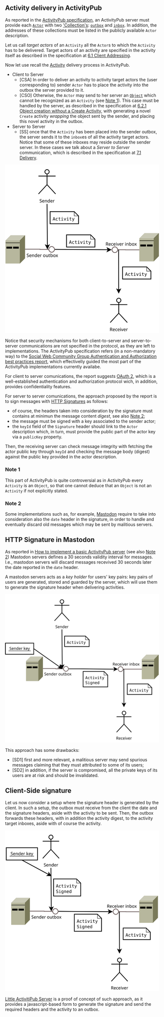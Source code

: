 ## Activity delivery in ActivityPub
As reported in the [ActivityPub specification](https://www.w3.org/TR/2018/REC-activitypub-20180123/), an ActivityPub server must provide each [`Actor`](https://www.w3.org/TR/activitypub/#actor-objects) with two ['Collection's](https://www.w3.org/TR/activitystreams-vocabulary/#dfn-collection): [`outbox`](https://www.w3.org/TR/activitypub/#outbox) and [`inbox`](https://www.w3.org/TR/activitypub/#inbox). In addition, the addresses of these collections must be listed in the publicly available `Actor` description. 

Let us call _target actors_ of an `Activity` all the `Actor`s to which the `Activity` has to be delivered. Target actors of an activity are specified in the activity itself as described in the specification at [6.1 Client Addressing](https://www.w3.org/TR/activitypub/#client-addressing).

Now let use recall the [Activity](https://www.w3.org/TR/activitystreams-vocabulary/#dfn-activity) delivery process in ActivityPub. 

- Client to Server
  * <span id="#csa">[CSA]</span> In order to deliver an activity to activity target actors the (user corresponding to) sender `Actor` has to place the activity into the outbox the server provided to it.
  * <span id="#cso">[CSO]</span> Otherwise, the `Actor` may send to her server an [`Object`](https://www.w3.org/TR/activitystreams-vocabulary/#dfn-object) which cannot be recognized as an `Activity` (see [Note 1](#note1)). This case must be handled by the server, as described in the specification at [6.2.1 Object creation without a Create Activity](https://www.w3.org/TR/activitypub/#object-without-create), with generating a novel `Create` activity _wrapping_ the object sent by the sender, and placing this novel activity in the outbox.
- Server to Server
  * <span id="#cso">[SS]</span> once that the `Activity` has been placed into the sender outbox, the server sends it to the `inbox`es of all the activity target actors. Notice that some of these inboxes may reside outside the sender server. In these cases we talk about a _Server to Server_ communication, which is described in the specification at [7.1 Delivery](https://www.w3.org/TR/activitypub/#delivery).
 
![Activity delivery diagram](docs/assets/delivery.svg)
 
Notice that security mechanisms for both client-to-server and server-to-server communications are not specified in the protocol, as they are left to implementations. The ActivityPub specification refers (in a non-mandatory way) to the [Social Web Community Group Authentication and Authorization best practices report](https://www.w3.org/wiki/SocialCG/ActivityPub/Authentication_Authorization), which effectivelly guided the most part of the ActivityPub implementations currently availabe.

For client to server comunications, the report suggests [OAuth 2](https://oauth.net/2/), which is a well-established authentication and authorization protocol wich, in addition, provides confidentiality features.

For server to server comunications, the approach proposed by the report is to sign messages with [HTTP Signatures](https://tools.ietf.org/html/draft-cavage-http-signatures-08) as follows:
- of course, the headers taken into consideration by the signature must contains at minimun the message content _digest_, see also [Note 2](#note2);
- the message must be signed with a key associated to the sender actor;
- the `keyId` field of the `Signature` header should link to the `Actor` description which, in turn, must provide the public part of the actor key via a `publicKey` property.

Then, the receiving server can check message integrity with fetching the actor public key through `keyId` and checking the message body (digest) against the public key provided in the actor description.

### <span id="note1">Note 1</span>
This part of ActivityPub is quite controversial as in ActivityPub every `Activity` is an `Object`, so that one cannot deduce that an `Object` is not an `Activity` if not explicitly stated.     

### <span id="note2">Note 2</span>
Some implementations such as, for example, [Mastodon](https://joinmastodon.org/) require to take into consideration also the `date` header in the signature, in order to handle and eventually discard old messages which may be sent by malitious servers.  

## HTTP Signature in Mastodon

As reported in [How to implement a basic ActivityPub server](https://blog.joinmastodon.org/2018/06/how-to-implement-a-basic-activitypub-server/#http-signatures) (see also [Note 2](#note2)) Mastodon servers defines a 30 seconds validity interval for messages. I.e., mastodon servers will discard messages recevived 30 seconds later the date reported in the `date` header.

A mastodon servers acts as a _key holder_ for users' key pairs: key pairs of users are generated, stored and guarded by the server, which will use them to generate the signature header when delivering activities.

![Activity delivery with server side signature diagram](docs/assets/deliveryss.svg)

This approach has some drawbacks:

- <span id="sd1">[SD1]</span> first and more relevant, a malitious server may send spurious messages claiming that they must attributed to some of its users;
- <span id="sd1">[SD2]</span> in addition, if the server is compromised, all the private keys of its users are at risk and should be invalidated.

## Client-Side signature

Let us now consider a setup where the signature header is generated by the client. In such a setup, the outbox must receive from the client the date and the signature headers, aside with the activity to be sent. Then, the outbox forwards these headers, with in addition the activity digest, to the activity target inboxes, aside with of course the activity.     

![Activity delivery with client side signature diagram](docs/assets/deliverycs.svg)

[Little ActivitiPub Server](https://www.opendatahacklab.org/lap_src) is a proof of concept of such approach, as it provides a javascript-based form to generate the signature and send the required headers and the activity to an outbox.

